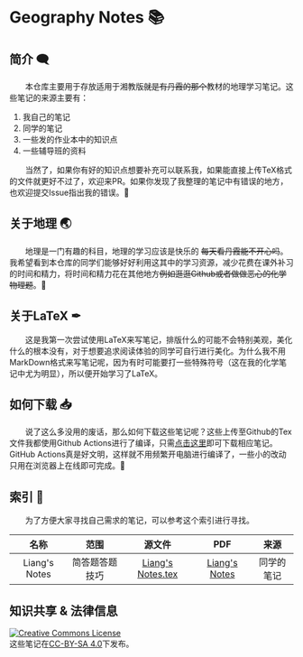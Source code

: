 # Geography Notes  📚

## 简介  🗨

&emsp;&emsp;本仓库主要用于存放适用于湘教版~~就是有丹霞的那个~~教材的地理学习笔记。这些笔记的来源主要有：

1. 我自己的笔记
2. 同学的笔记
3. 一些发的作业本中的知识点
4. 一些辅导班的资料

&emsp;&emsp;当然了，如果你有好的知识点想要补充可以联系我，如果能直接上传TeX格式的文件就更好不过了，欢迎来PR。如果你发现了我整理的笔记中有错误的地方，也欢迎提交Issue指出我的错误。🤪

## 关于地理 🌏

&emsp;&emsp;地理是一门有趣的科目，地理的学习应该是快乐的 ~~每天看丹霞能不开心吗~~。我希望看到本仓库的同学们能够好好利用这其中的学习资源，减少花费在课外补习的时间和精力，将时间和精力花在其他地方~~例如逛逛Github或者做做恶心的化学物理题~~。🤮

## 关于LaTeX  ✒

&emsp;&emsp;这是我第一次尝试使用LaTeX来写笔记，排版什么的可能不会特别美观，美化什么的根本没有，对于想要追求阅读体验的同学可自行进行美化。为什么我不用MarkDown格式来写笔记呢，因为有时可能要打一些特殊符号（这在我的化学笔记中尤为明显），所以便开始学习了LaTeX。

## 如何下载 📥

&emsp;&emsp;说了这么多没用的废话，那么如何下载这些笔记呢？这些上传至Github的Tex文件我都使用Github Actions进行了编译，只需[点击这里](https://github.com/Cicada000/Geography-Notes/actions)即可下载相应笔记。GitHub Actions真是好文明，这样就不用频繁开电脑进行编译了，一些小的改动只用在浏览器上在线即可完成。🎉

## 索引  🔗

&emsp;&emsp;为了方便大家寻找自己需求的笔记，可以参考这个索引进行寻找。

|     名称      |      范围      |                            源文件                            |                             PDF                              |    来源    |
| :-----------: | :------------: | :----------------------------------------------------------: | :----------------------------------------------------------: | :--------: |
| Liang's Notes | 简答题答题技巧 | [Liang's Notes.tex](https://github.com/Cicada000/Geography-Notes/blob/main/Other%20Notes/Liang's%20Notes.tex) | [Liang's Notes](https://github.com/Cicada000/Geography-Notes/actions/runs/2401192862) | 同学的笔记 |

## 知识共享 & 法律信息

<a rel="license" href="http://creativecommons.org/licenses/by-sa/4.0/"><img alt="Creative Commons License" style="border-width:0" src="https://i.creativecommons.org/l/by-sa/4.0/88x31.png" /></a><br />这些笔记在<a rel="license" href="http://creativecommons.org/licenses/by-sa/4.0/">CC-BY-SA 4.0</a>下发布。
